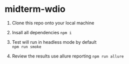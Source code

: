 # midterm-wdio

1. Clone this repo onto your local machine

2. Insall all dependencies 
```npm i ```

3. Test will run in headless mode by default  
```npm run smoke```

4. Review the results use allure reporting 
```npm run allure```
